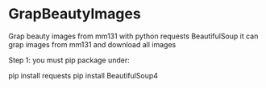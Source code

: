 # GrapBeautyImages
Grap beauty images from mm131 with python requests BeautifulSoup
it can grap images from mm131 and download all images

Step 1:
you must pip package under:

pip install requests
pip install BeautifulSoup4

